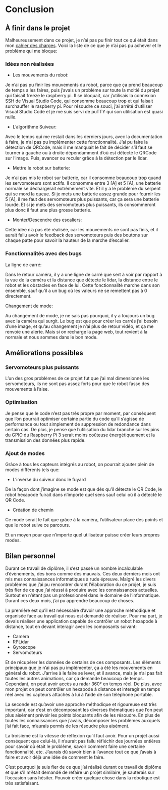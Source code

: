 # Conclusion

## À finir dans le projet

Malheureusement dans ce projet, je n’ai pas pu finir tout ce qui était dans mon <a href="../CDC">cahier des charges</a>. Voici la liste de ce que je n’ai pas pu achever et le problème qui me bloque:

### Idées non réalisées
- Les mouvements du robot:

Je n’ai pas pu finir les mouvements du robot, parce que ça prend beaucoup de temps a les faires, puis j’avais un problème sur toute la moitié du projet qui faisait freeze le raspberry pi. Il se bloquait, car j’utilisais la connexion SSH de Visual Studio Code, qui consomme beaucoup trop et qui faisait surchauffer le raspberry pi. Pour résoudre ce souci, j’ai arrêté d’utiliser Visual Studio Code et je me suis servi de puTTY qui son utilisation est quasi nulle.

- L’algorithme Suiveur:

Avec le temps qui me restait dans les derniers jours, avec la documentation à faire, je n’ai pas pu implémenter cette fonctionnalité. J’ai pu faire la détection de QRCode, mais il me manquait le fait de décider s’il faut se tourner à gauche ou à droite dépendamment d’où est détecté le QRCode sur l’image. Puis, avancer ou reculer grâce à la détection par le lidar.

- Mettre le robot sur batterie:

Je n’ai pas mis le robot sur batterie, car il consomme beaucoup trop quand les servomoteurs sont actifs. Il consomme entre 3 [A] et 5 [A], une batterie normale se déchargerait extrêmement vite. Et il y a le problème du serpent qui se mord la queue. Si je mets une batterie assez grande pour fournir les 5 [A], il me faut des servomoteurs plus puissants, car ça sera une batterie lourde. Et si je mets des servomoteurs plus puissants, ils consommeront plus donc il faut une plus grosse batterie.

- Monter/Descendre des escaliers:

Cette idée n’a pas été réalisée, car les mouvements ne sont pas finis, et il aurait fallu avoir le feedback des servomoteurs puis des boutons sur chaque patte pour savoir la hauteur de la marche d’escalier.

### Fonctionnalités avec des bugs

La ligne de carré:

Dans le retour caméra, il y a une ligne de carré que sert à voir par rapport à la vue de la caméra et la distance que détecte le lidar, la distance entre le robot et les obstacles en face de lui. Cette fonctionnalité marche dans son ensemble, sauf qu’il a un bug où les valeurs ne se remettent pas à 0 directement.

Changement de mode:

Au changement de mode, je ne sais pas pourquoi, il y a toujours un bug avec la caméra qui surgit. Le bug est que pour créer les carrés j’ai besoin d’une image, et qu’au changement je n’ai plus de retour vidéo, et ça me renvoie une alerte. Mais si on recharge la page web, tout revient à la normale et nous sommes dans le bon mode.

## Améliorations possibles

### Servomoteurs plus puissants

L’un des gros problèmes de ce projet fut que j’ai mal dimensionné les servomoteurs, ils ne sont pas assez forts pour que le robot fasse des mouvements à l’aise.

### Optimisation

Je pense que le code n’est pas très propre par moment, par conséquent que l’on pourrait optimiser certaine partie du code qu’il s’agisse de performance ou tout simplement de suppression de redondance dans certain cas. De plus, je pense que l’utilisation du lidar branché sur les pins du GPIO du Raspberry Pi 3 serait moins coûteuse énergétiquement et la transmission des données plus rapide.

### Ajout de modes

Grâce à tous les capteurs intégrés au robot, on pourrait ajouter plein de modes différents tels que:

- L’inverse du suiveur donc le fuyard

De la façon dont j’imagine se mode est que dès qu’il détecte le QR Code, le robot hexapode fuirait dans n’importe quel sens sauf celui où il a détecté le QR Code.

- Création de chemin

Ce mode serait le fait que grâce à la caméra, l’utilisateur place des points et que le robot suive ce parcours.

Et un moyen pour que n’importe quel utilisateur puisse créer leurs propres modes.

## Bilan personnel

Durant ce travail de diplôme, il s’est passé un nombre incalculable d’évènements, des bons comme des mauvais. Ces deux derniers mois ont mis mes connaissances informatiques à rude épreuve. Malgré les divers problèmes que j’ai pu rencontrer durant l’élaboration du ce projet, je suis très fier de ce que j’ai réussi à produire avec les connaissances actuelles. Surtout en n’étant pas un professionnel dans le domaine de l’informatique. Durant ces deux mois, j’ai pu apprendre beaucoup de choses.

La première est qu’il est nécessaire d’avoir une approche méthodique et organisée face au travail qui nous est demandé de réaliser. Pour ma part, je devais réaliser une application capable de contrôler un robot hexapode à distance, tout en devant interagir avec les composants suivant:

- Caméra
- RPLidar
- Gyroscope
- Servomoteurs

Et de récupérer les données de certains de ces composants. Les éléments principaux que je n’ai pas pu implémenter, ça a été les mouvements en général du robot. J’arrive à le faire se lever, et il avance, mais je n’ai pas fait toutes les autres animations, car ça demande beaucoup de temps. Cependant, on peut avoir accès au radar 360° en temps réel. De plus, avec mon projet on peut contrôler un hexapode à distance et interagir en temps réel avec les capteurs attachés à lui à l’aide de son téléphone portable.

La seconde est qu’avoir une approche méthodique et rigoureuse est très important, car c’est en décomposant les diverses thématiques que l’on peut plus aisément prévoir les points bloquants afin de les résoudre. En plus de toutes les connaissances que j’avais, décomposer les problèmes auxquels j’ai fait face, m’aurais permis de les résoudre plus aisément.

La troisième est la vitesse de réflexion qu’il faut avoir. Pour un projet aussi conséquent que celui-là, il n’aurait pas fallu réfléchir des journées entières pour savoir où était le problème, savoir comment faire une certaine fonctionnalité, etc. J’aurais dû savoir bien à l’avance tout ce que j’avais à faire et avoir déjà une idée de comment le faire.

C’est pourquoi je suis fier de ce que j’ai réalisé durant ce travail de diplôme et que s’il m’était demandé de refaire un projet similaire, je sauterais sur l’occasion sans hésiter. Pouvoir créer quelque chose dans la robotique est très satisfaisant.